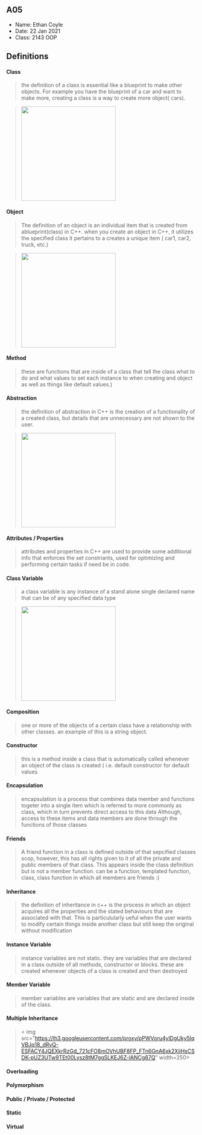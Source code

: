## A05

- Name: Ethan Coyle
- Date: 22 Jan 2021
- Class: 2143 OOP

## Definitions



#### Class
> the definition of a class is essential like a blueprint to make other objects. For example you have the blueprint
>of a car and want to make more, creating a class is a way to create more object( cars).

><img src="https://ds055uzetaobb.cloudfront.net/image_optimizer/722c82aff075a14313be7fa7463f7fedad151a0a.png" width=250>



#### Object
> The definition of an object is an individual item that is created from ablueprint(class) in C++. when you create an
>object in C++, it utilizes the specified class it pertains to a creates a unique item ( car1, car2, truck, etc.)

><img src="https://ds055uzetaobb.cloudfront.net/image_optimizer/722c82aff075a14313be7fa7463f7fedad151a0a.png" width=250>



#### Method
> these are functions that are inside of a class that tell the class what to do and what values to set each instance to when creating 
> and object as well as things like default values.)


#### Abstraction
> the definition of abstraction in C++ is the creation of a functionality of a created class, but details that are unnecessary are 
> not shown to the user. 

><img src="https://image.slidesharecdn.com/oopincupdated-copy-161117040715/95/object-oriented-programming-using-c-slides-15-40-638.jpg?cb=1479378365" width=250>


#### Attributes / Properties
> attributes and properties in C++ are used to provide some additional info that enforces the set constriants, used for optimizing and performing certain
>tasks if need be in code.

#### Class Variable
> a class variable is any instance of a stand alone single declared name that can be of any specified data type

><img src="https://media.geeksforgeeks.org/wp-content/cdn-uploads/20191113121956/TypesofVariableInC.png" width=250>



#### Composition
> one or more of the objects of a certain class have a relationship with other classes. an example of this is a string object.



#### Constructor
> this is a method inside a class that is automatically called whenever an object of the class is created ( i.e. default constructor for 
>default values


#### Encapsulation
> encapsulation is a process that combines data member and functions togeter into a single item
> which is referred to more commonly as class, which in turn prevents direct access to this data
> Although, access to these items and data members are done through the functions of those classes

#### Friends
> A friend function in a class is defined outside of that sepcified classes scop, however,
> this has all rights given to it of all the private and public members of that class. This appears inside
> the class definition but is not a member function.
> can be a function, templated function, class, class function in which all members are friends :)


#### Inheritance
> the definition of inheritance in c++ is the process in which an object acquires all the properties
> and the stated behaviours that are associated with that. This is particulularly ueful when the 
> user wants to modify certain things inside another class but still keep the original without modification

#### Instance Variable
> instance variables are not static. they are variables that are declared in a class outside of 
> all methods, constructor or blocks. these are created whenever objects of a class is created and 
> then destroyed


#### Member Variable
> member variables are variables that are static and are declared inside of the class.

#### Multiple Inheritance

>< img src="https://lh3.googleusercontent.com/proxy/pPWVoru4ylDgUky5IqVBJq18_dRvQ-ESFACY4JQEXkrRzGd_721cFO8mOVhUBF8FP_FTn6GnA6xk2XiiHsCSDK-pUZ3UTw9TEt00Lysz8tM7ggSLKEJ6Z-lANCg87Q" width=250>

#### Overloading


#### Polymorphism


#### Public / Private / Protected


#### Static


#### Virtual
